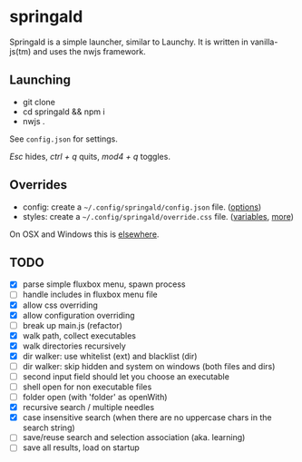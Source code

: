 # springald

Springald is a simple launcher, similar to Launchy. It is written in vanilla-js(tm) and
uses the nwjs framework.

## Launching

* git clone
* cd springald && npm i
* nwjs .

See `config.json` for settings.

_Esc_ hides, _ctrl + q_ quits, _mod4 + q_ toggles.

## Overrides

* config: create a `~/.config/springald/config.json` file. ([options](./config.json))
* styles: create a `~/.config/springald/override.css` file. ([variables](./styles/variables.css), [more](./styles/springald.css))

On OSX and Windows this is [elsewhere](http://docs.nwjs.io/en/latest/References/App/#appdatapath).

## TODO

- [X] parse simple fluxbox menu, spawn process
- [ ] handle includes in fluxbox menu file
- [X] allow css overriding
- [X] allow configuration overriding
- [ ] break up main.js (refactor)
- [X] walk path, collect executables
- [X] walk directories recursively
- [X] dir walker: use whitelist (ext) and blacklist (dir)
- [ ] dir walker: skip hidden and system on windows (both files and dirs)
- [ ] second input field should let you choose an executable
- [ ] shell open for non executable files
- [ ] folder open (with 'folder' as openWith)
- [X] recursive search / multiple needles
- [X] case insensitive search (when there are no uppercase chars in the search string)
- [ ] save/reuse search and selection association (aka. learning)
- [ ] save all results, load on startup
